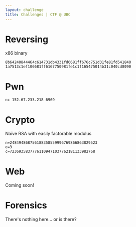 ```yaml
--- 
layout: challenge 
title: Challenges | CTF @ UBC 
---
```


# Reversing

x86 binary

```
8b64240844464c614731db4331fd6681ff676c751d31fe81fd541840
1a7513c1ef106681ff6167750981fe1c1f165475014b31c040cd8090
```

# Pwn

```
nc 152.67.233.218 6969
```

# Crypto

Naïve RSA with easily factorable modulus

```
n=248494868756188358559996769866863829523
e=3
c=72369358377761109471037762181133982768
```
# Web

Coming soon!

# Forensics

There's nothing here... or is there?
